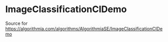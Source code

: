 # ImageClassificationCIDemo
Source for https://algorithmia.com/algorithms/AlgorithmiaSE/ImageClassificationCIDemo
